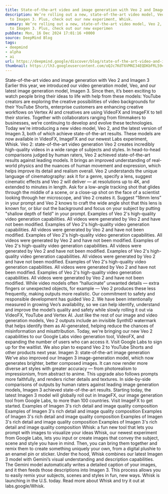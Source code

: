 ```yaml
---
title: State-of-the-art video and image generation with Veo 2 and Imagen 3
description: We’re rolling out a new, state-of-the-art video model, Veo 2, and updates
  to Imagen 3. Plus, check out our new experiment, Whisk.
summary: We’re rolling out a new, state-of-the-art video model, Veo 2, and updates
  to Imagen 3. Plus, check out our new experimen
pubDate: Mon, 16 Dec 2024 17:01:16 +0000
source: DeepMind Blog
tags:
- deepmind
- alpha
- ai
url: https://deepmind.google/discover/blog/state-of-the-art-video-and-image-generation-with-veo-2-and-imagen-3/
thumbnail: https://lh3.googleusercontent.com/oQJc7KdT6VMNI34EQDKbFRL59cIYqJQpX2HFx89rzbt4mREOnrimL7-iFzJrPn-laATOzohFG-aBEpDvIqMxkv-HBycJ3ZhmitYLKwha3JkidE4uwg=w528-h297-n-nu-rw
---
```


State-of-the-art video and image generation with Veo 2 and Imagen 3
Earlier this year, we introduced our video generation model, Veo, and our latest image generation model, Imagen 3. Since then, it’s been exciting to watch people bring their ideas to life with help from these models: YouTube creators are exploring the creative possibilities of video backgrounds for their YouTube Shorts, enterprise customers are enhancing creative workflows on Vertex AI and creatives are using VideoFX and ImageFX to tell their stories. Together with collaborators ranging from filmmakers to businesses, we’re continuing to develop and evolve these technologies.
Today we're introducing a new video model, Veo 2, and the latest version of Imagen 3, both of which achieve state-of-the-art results. These models are now available in VideoFX, ImageFX and our newest Labs experiment, Whisk.
Veo 2: state-of-the-art video generation
Veo 2 creates incredibly high-quality videos in a wide range of subjects and styles. In head-to-head comparisons judged by human raters, Veo 2 achieved state-of-the-art results against leading models.
It brings an improved understanding of real-world physics and the nuances of human movement and expression, which helps improve its detail and realism overall. Veo 2 understands the unique language of cinematography: ask it for a genre, specify a lens, suggest cinematic effects and Veo 2 will deliver — at resolutions up to 4K, and extended to minutes in length. Ask for a low-angle tracking shot that glides through the middle of a scene, or a close-up shot on the face of a scientist looking through her microscope, and Veo 2 creates it. Suggest “18mm lens” in your prompt and Veo 2 knows to craft the wide angle shot that this lens is known for, or blur out the background and focus on your subject by putting "shallow depth of field" in your prompt.
Examples of Veo 2's high-quality video generation capabilities. All videos were generated by Veo 2 and have not been modified.
Examples of Veo 2's high-quality video generation capabilities. All videos were generated by Veo 2 and have not been modified.
Examples of Veo 2's high-quality video generation capabilities. All videos were generated by Veo 2 and have not been modified.
Examples of Veo 2's high-quality video generation capabilities. All videos were generated by Veo 2 and have not been modified.
Examples of Veo 2's high-quality video generation capabilities. All videos were generated by Veo 2 and have not been modified.
Examples of Veo 2's high-quality video generation capabilities. All videos were generated by Veo 2 and have not been modified.
Examples of Veo 2's high-quality video generation capabilities. All videos were generated by Veo 2 and have not been modified.
While video models often “hallucinate” unwanted details — extra fingers or unexpected objects, for example — Veo 2 produces these less frequently, making outputs more realistic.
Our commitment to safety and responsible development has guided Veo 2. We have been intentionally measured in growing Veo’s availability, so we can help identify, understand and improve the model’s quality and safety while slowly rolling it out via VideoFX, YouTube and Vertex AI.
Just like the rest of our image and video generation models, Veo 2 outputs include an invisible SynthID watermark that helps identify them as AI-generated, helping reduce the chances of misinformation and misattribution.
Today, we're bringing our new Veo 2 capabilities to our Google Labs video generation tool, VideoFX, and expanding the number of users who can access it. Visit Google Labs to sign up for the waitlist. We also plan to expand Veo 2 to YouTube Shorts and other products next year.
Imagen 3: state-of-the-art image generation
We've also improved our Imagen 3 image-generation model, which now generates brighter, better composed images. It can now render more diverse art styles with greater accuracy — from photorealism to impressionism, from abstract to anime. This upgrade also follows prompts more faithfully, and renders richer details and textures. In side-by-side comparisons of outputs by human raters against leading image generation models, Imagen 3 achieved state-of-the-art results.
Starting today, the latest Imagen 3 model will globally roll out in ImageFX, our image generation tool from Google Labs, to more than 100 countries. Visit ImageFX to get started.
Examples of Imagen 3's rich detail and image quality composition
Examples of Imagen 3's rich detail and image quality composition
Examples of Imagen 3's rich detail and image quality composition
Examples of Imagen 3's rich detail and image quality composition
Examples of Imagen 3's rich detail and image quality composition
Whisk: a fun new tool that lets you prompt with images to visualize your ideas
Whisk, our newest experiment from Google Labs, lets you input or create images that convey the subject, scene and style you have in mind. Then, you can bring them together and remix them to create something uniquely your own, from a digital plushie to an enamel pin or sticker.
Under the hood, Whisk combines our latest Imagen 3 model with Gemini’s visual understanding and description capabilities. The Gemini model automatically writes a detailed caption of your images, and it then feeds those descriptions into Imagen 3. This process allows you to easily remix your subjects, scenes and styles in fun, new ways.
Whisk is launching in the U.S. today. Read more about Whisk and try it out at labs.google/Whisk.